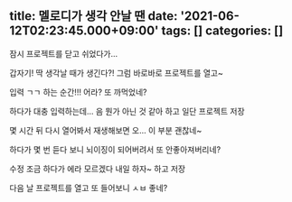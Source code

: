 title: 멜로디가 생각 안날 땐
date: '2021-06-12T02:23:45.000+09:00'
tags: []
categories: []
---
잠시 프로젝트를 닫고 쉬었다가...

갑자기! 딱 생각날 때가 생긴다?! 그럼 바로바로 프로젝트를 열고~

입력 ㄱㄱ 하는 순간!!! 어라? 또 까먹었네?

하다가 대충 입력하는데... 음 뭔가 아닌 것 같아 하고 일단 프로젝트 저장

몇 시간 뒤 다시 열어봐서 재생해보면 오... 이 부분 괜찮네~

하다가 몇 번 듣다 보니 뇌이징이 되어버려서 또 안좋아져버리네?

수정 조금 하다가 에라 모르겠다 내일 하자~ 하고 저장

다음 날 프로젝트를 열고 또 들어보니 ㅅㅂ 좋네?